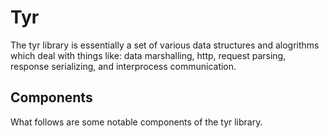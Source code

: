 # Tyr #

The tyr library is essentially a set of various data structures and alogrithms which deal with things like: data marshalling, http, request parsing, response serializing, and  interprocess communication.

## Components ##

What follows are some notable components of the tyr library.


